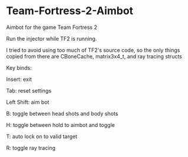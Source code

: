 # Team-Fortress-2-Aimbot
Aimbot for the game Team Fortress 2

Run the injector while TF2 is running.

I tried to avoid using too much of TF2's source code, so the only things copied from there are CBoneCache, matrix3x4_t, and ray tracing structs


Key binds:

Insert: exit

Tab: reset settings

Left Shift: aim bot

B: toggle between head shots and body shots

H: toggle between hold to aimbot and toggle

T: auto lock on to valid target

R: toggle ray tracing
